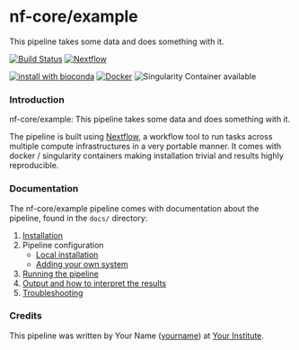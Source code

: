 # nf-core/example
This pipeline takes some data and does something with it.

[![Build Status](https://travis-ci.org/nf-core/example.svg?branch=master)](https://travis-ci.org/nf-core/example)
[![Nextflow](https://img.shields.io/badge/nextflow-%E2%89%A50.30.0-brightgreen.svg)](https://www.nextflow.io/)

[![install with bioconda](https://img.shields.io/badge/install%20with-bioconda-brightgreen.svg)](http://bioconda.github.io/)
[![Docker](https://img.shields.io/docker/automated/nfcore/example.svg)](https://hub.docker.com/r/nfcore/example)
![Singularity Container available](
https://img.shields.io/badge/singularity-available-7E4C74.svg)

### Introduction
nf-core/example: This pipeline takes some data and does something with it.

The pipeline is built using [Nextflow](https://www.nextflow.io), a workflow tool to run tasks across multiple compute infrastructures in a very portable manner. It comes with docker / singularity containers making installation trivial and results highly reproducible.


### Documentation
The nf-core/example pipeline comes with documentation about the pipeline, found in the `docs/` directory:

1. [Installation](docs/installation.md)
2. Pipeline configuration
    * [Local installation](docs/configuration/local.md)
    * [Adding your own system](docs/configuration/adding_your_own.md)
3. [Running the pipeline](docs/usage.md)
4. [Output and how to interpret the results](docs/output.md)
5. [Troubleshooting](docs/troubleshooting.md)

### Credits
This pipeline was written by Your Name ([yourname](https://github.com/yourname)) at [Your Institute](http://www.yourinstitute.com).
